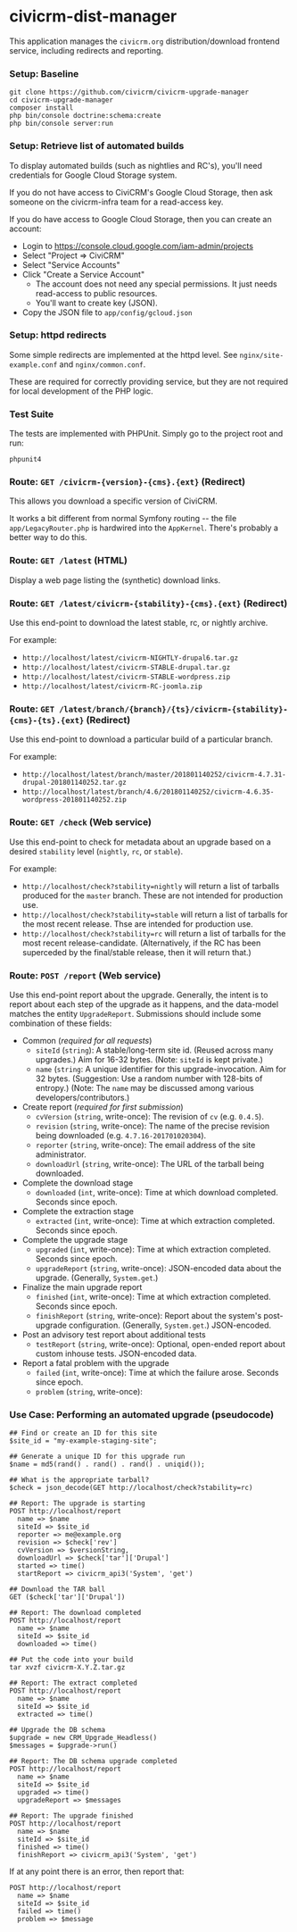 # civicrm-dist-manager

This application manages the `civicrm.org` distribution/download frontend
service, including redirects and reporting.

### Setup: Baseline

```
git clone https://github.com/civicrm/civicrm-upgrade-manager
cd civicrm-upgrade-manager
composer install
php bin/console doctrine:schema:create
php bin/console server:run
```

### Setup: Retrieve list of automated builds

To display automated builds (such as nightlies and RC's), you'll need
credentials for Google Cloud Storage system.

If you do not have access to CiviCRM's Google Cloud Storage, then ask
someone on the civicrm-infra team for a read-access key.

If you do have access to Google Cloud Storage, then you can create an
account:

 * Login to https://console.cloud.google.com/iam-admin/projects
 * Select "Project => CiviCRM"
 * Select "Service Accounts"
 * Click "Create a Service Account"
   * The account does not need any special permissions. It just needs read-access to public resources.
   * You'll want to create key (JSON).
 * Copy the JSON file to `app/config/gcloud.json`


### Setup: httpd redirects

Some simple redirects are implemented at the httpd level.  See
`nginx/site-example.conf` and `nginx/common.conf`.

These are required for correctly providing service, but they are not
required for local development of the PHP logic.

### Test Suite

The tests are implemented with PHPUnit. Simply go to the project root and run:

```
phpunit4
```

### Route: `GET /civicrm-{version}-{cms}.{ext}` (Redirect)

This allows you download a specific version of CiviCRM.

It works a bit different from normal Symfony routing -- the file
`app/LegacyRouter.php` is hardwired into the `AppKernel`. There's
probably a better way to do this.

### Route: `GET /latest` (HTML)

Display a web page listing the (synthetic) download links.

### Route: `GET /latest/civicrm-{stability}-{cms}.{ext}` (Redirect)

Use this end-point to download the latest stable, rc, or nightly archive.

For example:

 * `http://localhost/latest/civicrm-NIGHTLY-drupal6.tar.gz`
 * `http://localhost/latest/civicrm-STABLE-drupal.tar.gz`
 * `http://localhost/latest/civicrm-STABLE-wordpress.zip`
 * `http://localhost/latest/civicrm-RC-joomla.zip`


### Route: `GET /latest/branch/{branch}/{ts}/civicrm-{stability}-{cms}-{ts}.{ext}` (Redirect)

Use this end-point to download a particular build of a particular branch.

For example:

 * `http://localhost/latest/branch/master/201801140252/civicrm-4.7.31-drupal-201801140252.tar.gz`
 * `http://localhost/latest/branch/4.6/201801140252/civicrm-4.6.35-wordpress-201801140252.zip`

### Route: `GET /check` (Web service)

Use this end-point to check for metadata about an upgrade
based on a desired `stability` level (`nightly`, `rc`, or `stable`).

For example:

 * `http://localhost/check?stability=nightly` will return a list of tarballs
   produced for the `master` branch. These are not intended for production use.
 * `http://localhost/check?stability=stable` will return a list of tarballs
   for the most recent release. Thse are intended for production use.
 * `http://localhost/check?stability=rc` will return a list of tarballs
   for the most recent release-candidate. (Alternatively, if the RC has been
   superceded by the final/stable release, then it will return that.)

### Route: `POST /report` (Web service)

Use this end-point report about the upgrade.  Generally, the intent is to
report about each step of the upgrade as it happens, and the data-model
matches the entity `UpgradeReport`.  Submissions should include some
combination of these fields:

 * Common (_required for all requests_)
   * `siteId` (`string`): A stable/long-term site id. (Reused across many upgrades.) Aim for 16-32 bytes. (Note: `siteId` is kept private.)
   * `name` (`string`: A unique identifier for this upgrade-invocation. Aim for 32 bytes. (Suggestion: Use a random number with 128-bits of entropy.) (Note: The `name` may be discussed among various developers/contributors.)
 * Create report (_required for first submission_)
   * `cvVersion` (`string`, write-once): The revision of `cv` (e.g. `0.4.5`).
   * `revision` (`string`, write-once): The name of the precise revision being downloaded (e.g. `4.7.16-201701020304`).
   * `reporter` (`string`, write-once): The email address of the site administrator.
   * `downloadUrl` (`string`, write-once): The URL of the tarball being downloaded.
 * Complete the download stage
   * `downloaded` (`int`, write-once): Time at which download completed. Seconds since epoch.
 * Complete the extraction stage
   * `extracted` (`int`, write-once): Time at which extraction completed. Seconds since epoch.
 * Complete the upgrade stage
   * `upgraded` (`int`, write-once): Time at which extraction completed. Seconds since epoch.
   * `upgradeReport` (`string`, write-once): JSON-encoded data about the upgrade. (Generally, `System.get`.)
 * Finalize the main upgrade report
   * `finished` (`int`, write-once): Time at which extraction completed. Seconds since epoch.
   * `finishReport` (`string`, write-once): Report about the system's post-upgrade configuration. (Generally, `System.get`.) JSON-encoded.
 * Post an advisory test report about additional tests
   * `testReport` (`string`, write-once): Optional, open-ended report about custom inhouse tests. JSON-encoded data.
 * Report a fatal problem with the upgrade
   * `failed` (`int`, write-once): Time at which the failure arose. Seconds since epoch.
   * `problem` (`string`, write-once):

### Use Case: Performing an automated upgrade (pseudocode)

```
## Find or create an ID for this site
$site_id = "my-example-staging-site";

## Generate a unique ID for this upgrade run
$name = md5(rand() . rand() . rand() . uniqid());

## What is the appropriate tarball?
$check = json_decode(GET http://localhost/check?stability=rc)

## Report: The upgrade is starting
POST http://localhost/report
  name => $name
  siteId => $site_id
  reporter => me@example.org
  revision => $check['rev']
  cvVersion => $versionString,
  downloadUrl => $check['tar']['Drupal']
  started => time()
  startReport => civicrm_api3('System', 'get')

## Download the TAR ball
GET ($check['tar']['Drupal'])

## Report: The download completed
POST http://localhost/report
  name => $name
  siteId => $site_id
  downloaded => time()

## Put the code into your build
tar xvzf civicrm-X.Y.Z.tar.gz

## Report: The extract completed
POST http://localhost/report
  name => $name
  siteId => $site_id
  extracted => time()

## Upgrade the DB schema
$upgrade = new CRM_Upgrade_Headless()
$messages = $upgrade->run()

## Report: The DB schema upgrade completed
POST http://localhost/report
  name => $name
  siteId => $site_id
  upgraded => time()
  upgradeReport => $messages

## Report: The upgrade finished
POST http://localhost/report
  name => $name
  siteId => $site_id
  finished => time()
  finishReport => civicrm_api3('System', 'get')
```

If at any point there is an error, then report that:

```
POST http://localhost/report
  name => $name
  siteId => $site_id
  failed => time()
  problem => $message
```
